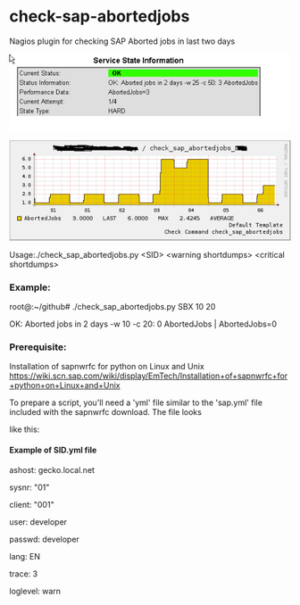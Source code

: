 # check-sap-abortedjobs
Nagios plugin for checking SAP Aborted jobs in last two days

![](/images/check_sap_abortedjobs2.png)

![](/images/check_sap_abortedjobs.png)


Usage:./check_sap_abortedjobs.py \<SID\> \<warning shortdumps\> \<critical shortdumps\>

### Example:
root@:~/github# ./check_sap_abortedjobs.py SBX 10 20

OK: Aborted jobs in 2 days -w 10 -c 20: 0 AbortedJobs | AbortedJobs=0

                                                                      
### Prerequisite:
Installation of sapnwrfc for python on Linux and Unix
https://wiki.scn.sap.com/wiki/display/EmTech/Installation+of+sapnwrfc+for+python+on+Linux+and+Unix





To prepare a script, you'll need a 'yml' file similar to the 'sap.yml' file included with the sapnwrfc download. The file looks 

like this:
#### Example of SID.yml file

ashost: gecko.local.net

sysnr: "01"

client: "001"

user: developer

passwd: developer

lang: EN

trace: 3

loglevel: warn

